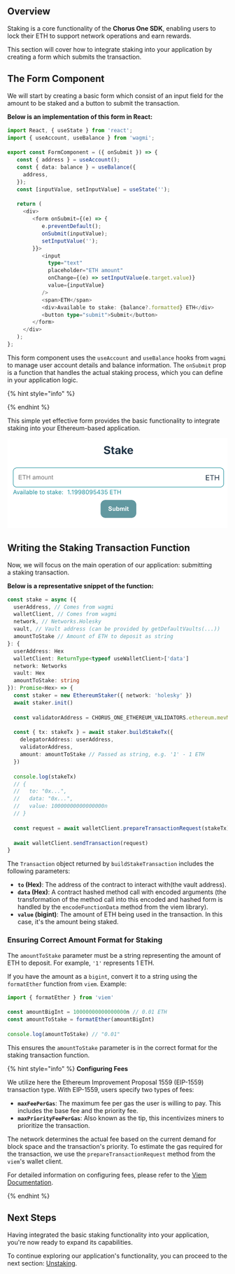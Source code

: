 ## Overview

Staking is a core functionality of the **Chorus One SDK**, enabling users to lock their ETH to support network operations and earn rewards.

This section will cover how to integrate staking into your application by creating a form which submits the transaction.

## The Form Component

We will start by creating a basic form which consist of an input field for the amount to be staked and a button to submit the transaction.

**Below is an implementation of this form in React:**

```typescript
import React, { useState } from 'react';
import { useAccount, useBalance } from 'wagmi';

export const FormComponent = ({ onSubmit }) => {
   const { address } = useAccount();
   const { data: balance } = useBalance({
     address,
   });
   const [inputValue, setInputValue] = useState('');

   return (
     <div>
        <form onSubmit={(e) => {
           e.preventDefault();
           onSubmit(inputValue);
           setInputValue('');
        }}>
           <input
             type="text"
             placeholder="ETH amount"
             onChange={(e) => setInputValue(e.target.value)}
             value={inputValue}
           />
           <span>ETH</span>
           <div>Available to stake: {balance?.formatted} ETH</div>
           <button type="submit">Submit</button>
        </form>
     </div>
   );
};
```

This form component uses the `useAccount` and `useBalance` hooks from `wagmi` to manage user account details and balance information. The `onSubmit` prop is a function that handles the actual staking process, which you can define in your application logic.

{% hint style="info" %}

{% endhint %}

This simple yet effective form provides the basic functionality to integrate staking into your Ethereum-based application.

![Stake form](../assets/tutorial/stake.png)

## Writing the Staking Transaction Function

Now, we will focus on the main operation of our application: submitting a staking transaction.

**Below is a representative snippet of the function:**

```typescript
const stake = async ({
  userAddress, // Comes from wagmi
  walletClient, // Comes from wagmi
  network, // Networks.Holesky
  vault, // Vault address (can be provided by getDefaultVaults(...))
  amountToStake // Amount of ETH to deposit as string
}: {
  userAddress: Hex
  walletClient: ReturnType<typeof useWalletClient>['data']
  network: Networks
  vault: Hex
  amountToStake: string
}): Promise<Hex> => {
  const staker = new EthereumStaker({ network: 'holesky' })
  await staker.init()

  const validatorAddress = CHORUS_ONE_ETHEREUM_VALIDATORS.ethereum.mevMaxVault

  const { tx: stakeTx } = await staker.buildStakeTx({
    delegatorAddress: userAddress,
    validatorAddress,
    amount: amountToStake // Passed as string, e.g. '1' - 1 ETH
  })

  console.log(stakeTx)
  // {
  //   to: "0x...",
  //   data: "0x...",
  //   value: 10000000000000000n
  // }

  const request = await walletClient.prepareTransactionRequest(stakeTx)

  await walletClient.sendTransaction(request)
}
```

The `Transaction` object returned by `buildStakeTransaction` includes the following parameters:

- **`to` (Hex)**: The address of the contract to interact with(the vault address).
- **`data` (Hex)**: A contract hashed method call with encoded arguments (the transformation of the method call into this encoded and hashed form is handled by the `encodeFunctionData` method from the viem library).
- **`value` (bigint)**: The amount of ETH being used in the transaction. In this case, it's the amount being staked.

### Ensuring Correct Amount Format for Staking

The `amountToStake` parameter must be a string representing the amount of ETH to deposit. For example, `'1'` represents 1 ETH.

If you have the amount as a `bigint`, convert it to a string using the `formatEther` function from `viem`. Example:

```typescript
import { formatEther } from 'viem'

const amountBigInt = 10000000000000000n // 0.01 ETH
const amountToStake = formatEther(amountBigInt)

console.log(amountToStake) // "0.01"
```

This ensures the `amountToStake` parameter is in the correct format for the staking transaction function.

{% hint style="info" %}
**Configuring Fees**

We utilize here the Ethereum Improvement Proposal 1559 (EIP-1559) transaction type. With EIP-1559, users specify two types of fees:

- **`maxFeePerGas`**: The maximum fee per gas the user is willing to pay. This includes the base fee and the priority fee.
- **`maxPriorityFeePerGas`**: Also known as the tip, this incentivizes miners to prioritize the transaction.

The network determines the actual fee based on the current demand for block space and the transaction's priority. To estimate the gas required for the transaction, we use the `prepareTransactionRequest` method from the `viem`'s wallet client.

For detailed information on configuring fees, please refer to the [Viem Documentation](https://viem.sh/docs/chains/fees).

{% endhint %}

## Next Steps

Having integrated the basic staking functionality into your application, you're now ready to expand its capabilities.

To continue exploring our application's functionality, you can proceed to the next section: [Unstaking][unstake].

[unstake]: 4-unstaking.md
